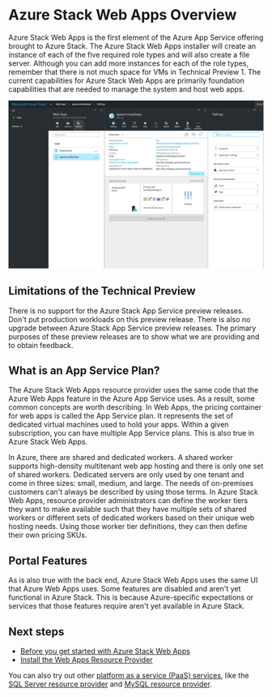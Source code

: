 <properties
	pageTitle="Azure Stack Web Apps Overview | Microsoft Azure"
	description="Overview of Web Apps in Azure Stack"
	services="azure-stack"
	documentationCenter=""
	authors="apwestgarth"
	manager="stefsch"
	editor=""/>

<tags
	ms.service="azure-stack"
	ms.workload="app-service"
	ms.tgt_pltfrm="na"
	ms.devlang="na"
	ms.topic="article"
	ms.date="05/05/2016"
	ms.author="anwestg"/>
	
# Azure Stack Web Apps Overview
    
Azure Stack Web Apps is the first element of the Azure App Service offering brought to Azure Stack. The Azure Stack Web Apps installer will create an instance of each of the five required role types and will also create a file server. Although you can add more instances for each of the role types, remember that there is not much space for VMs in Technical Preview 1. The current capabilities for Azure Stack Web Apps are primarily foundation capabilities that are needed to manage the system and host web apps.

![Azure Stack App Service Web Apps in the Azure Stack Portal][1]

## Limitations of the Technical Preview

There is no support for the Azure Stack App Service preview releases. Don't put production workloads on this preview release. There is also no upgrade between Azure Stack App Service preview releases. The primary purposes of these preview releases are to show what we are providing and to obtain feedback. 

## What is an App Service Plan?

The Azure Stack Web Apps resource provider uses the same code that the Azure Web Apps feature in the Azure App Service uses. As a result, some common concepts are worth describing. In Web Apps, the pricing container for web apps is called the App Service plan. It represents the set of dedicated virtual machines used to hold your apps. Within a given subscription, you can have multiple App Service plans. This is also true in Azure Stack Web Apps. 

In Azure, there are shared and dedicated workers. A shared worker supports high-density multitenant web app hosting and there is only one set of shared workers. Dedicated servers are only used by one tenant and come in three sizes: small, medium, and large. The needs of on-premises customers can't always be described by using those terms. In Azure Stack Web Apps, resource provider administrators can define the worker tiers they want to make available such that they have multiple sets of shared workers or different sets of dedicated workers based on their unique web hosting needs. Using those worker tier definitions, they can then define their own pricing SKUs.

## Portal Features

As is also true with the back end, Azure Stack Web Apps uses the same UI that Azure Web Apps uses. Some features are disabled and aren't yet functional in Azure Stack. This is because Azure-specific expectations or services that those features require aren't yet available in Azure Stack. 

## Next steps

- [Before you get started with Azure Stack Web Apps](azure-stack-webapps-before-you-get-started.md)
- [Install the Web Apps Resource Provider](azure-stack-webapps-deploy.md)

You can also try out other [platform as a service (PaaS) services](azure-stack-tools-paas-services.md), like the [SQL Server resource provider](azure-stack-sqlrp-deploy.md) and [MySQL resource provider](azure-stack-mysqlrp-deploy.md).

<!--Image references-->
[1]: ./media/azure-stack-webapps-overview/AppService_Portal.png
